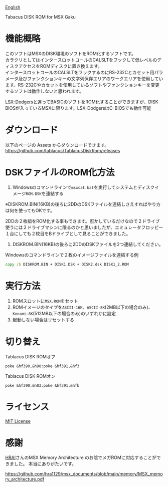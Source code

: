 [English](https://github.com/tablacus/TablacusDiskRom/blob/main/README_EN.MD)

Tabacus DISK ROM for MSX Gaku

# 機能概略

このソフトはMSXのDISK環境のソフトをROM化するソフトです。  
カラクリとしてはインタースロットコールのCALSLTをフックして低レベルのディスクアクセスをROMディスクに置き換えます。  
インタースロットコールのCALSLTをフックするのにRS-232Cとカセット用パラメータ及びファンクションキーの文字列保存エリアのワークエリアを使用しています。RS-232Cやカセットを使用しているソフトやファンクションキーを変更するソフトは動作しないと思われます。

[LSX-Dodgers](https://github.com/tablacus/LSX-Dodgers)と違ってBASICのソフトをROM化することができますが、DISK BIOSが入っているMSXに限ります。LSX-DodgersはC-BIOSでも動作可能

# ダウンロード

以下のページの Assets からダウンロードできます。  
https://github.com/tablacus/TablacusDiskRom/releases

# DSKファイルのROM化方法

1. Windowsのコマンドラインで`msxcat.bat`を実行してシステムとディスクイメージ`ROM.DSK`を連結する

※DISKROM.BIN(16KB)の後ろに2DDのDSKファイルを連結しさえすればやり方は何を使ってもOKです。

2DDの２枚組をROM化する事もできます。誑かしているだけなので２ドライブ使うには２ドライブマシンに限るのかと思いましたが、エミュレータフロッピー１台にしても２枚目をBドライブとして見ることができました。

1. DISKROM.BIN(16KB)の後ろに2DDのDSKファイルを2つ連結してください。

Windowsのコマンドラインで２枚のイメージファイルを連結する例
```bat
copy /b DISKROM.BIN + DISK1.DSK + DISK2.dsk DISK1_2.ROM
```

# 実行方法

1. ROMスロットに`MSX.ROM`をセット
2. ROMイメージのタイプを`ASCII-16K`、`ASCII-8K`(2MB以下の場合のみ)、`Konami-8K`(512MB以下の場合のみ)のいずれかに設定
3. 起動しない場合はリセットする


# 切り替え

Tablacus DISK ROMオフ
```basic
poke &hf390,&h98:poke &hf391,&hf3
```

Tablacus DISK ROMオン
```basic
poke &hf390,&h03:poke &hf391,&hfb
```

# ライセンス

[MIT License](https://github.com/tablacus/TablacusDiskRom/blob/main/LICENSE.TXT)

# 感謝

[HRA!](https://twitter.com/thara1129)さんのMSX Memory Architecture のお陰でメガROMに対応することができました。
本当にありがたいです。

https://github.com/hra1129/msx_documents/blob/main/memory/MSX_memory_architecture.pdf
